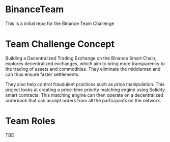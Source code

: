 # BinanceTeam
This is a initial repo for the Binance Team Challenge

# Team Challenge Concept

Building a Decentralized Trading Exchange on the Binance Smart Chain, explores decentralized exchanges, which aim to bring more transparency to the trading of assets and commodities. They eliminate the middleman and can thus ensure faster settlements. 

They also help control fraudulent practices such as price manipulation. This project looks at creating a price-time priority matching engine using Solidity smart contracts. This matching engine can then operate on a decentralized orderbook that can accept orders from all the participants on the network.

# Team Roles

TBD
